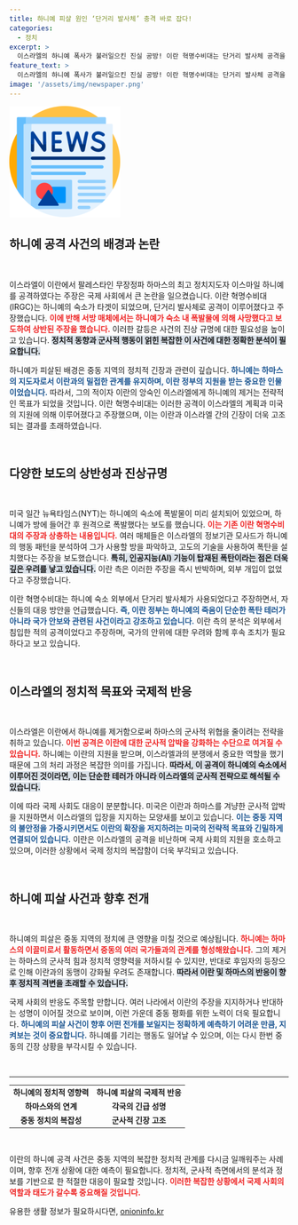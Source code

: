 ```yaml
---
title: 하니예 피살 원인 ‘단거리 발사체’ 충격 바로 잡다!
categories:
  - 정치
excerpt: >
  이스라엘의 하니예 폭사가 불러일으킨 진실 공방! 이란 혁명수비대는 단거리 발사체 공격을 주장한 반면, 서방은 폭탄 원격 조정설을 제기. 이란과 이스라엘 간 파장이 예고된다!
feature_text: >
  이스라엘의 하니예 폭사가 불러일으킨 진실 공방! 이란 혁명수비대는 단거리 발사체 공격을 주장한 반면, 서방은 폭탄 원격 조정설을 제기. 이란과 이스라엘 간 파장이 예고된다!
image: '/assets/img/newspaper.png'
---
```


<p><img src="/assets/img/newspaper.png" alt="kimp 속보" /></p>

<h2 data-ke-size="size26">하니예 공격 사건의 배경과 논란</h2>

<p data-ke-size="size16">&nbsp;</p>

<p>이스라엘이 이란에서 팔레스타인 무장정파 하마스의 최고 정치지도자 이스마일 하니예를 공격하였다는 주장은 국제 사회에서 큰 논란을 일으켰습니다. 이란 혁명수비대(IRGC)는 하니예의 숙소가 타겟이 되었으며, 단거리 발사체로 공격이 이루어졌다고 주장했습니다. <b><span style="color: #ee2323;">이에 반해 서방 매체에서는 하니예가 숙소 내 폭발물에 의해 사망했다고 보도하여 상반된 주장을 했습니다.</span></b> 이러한 갈등은 사건의 진상 규명에 대한 필요성을 높이고 있습니다. <b><span style="background-color: #21538527;">정치적 동향과 군사적 행동이 얽힌 복잡한 이 사건에 대한 정확한 분석이 필요합니다.</span></b></p>

<p>하니예가 피살된 배경은 중동 지역의 정치적 긴장과 관련이 깊습니다. <b><span style="color: #1a5490;">하니예는 하마스의 지도자로서 이란과의 밀접한 관계를 유지하며, 이란 정부의 지원을 받는 중요한 인물이었습니다.</span></b> 따라서, 그의 적이자 이란의 앙숙인 이스라엘에게 하니예의 제거는 전략적인 목표가 되었을 것입니다. 이란 혁명수비대는 이러한 공격이 이스라엘의 계획과 미국의 지원에 의해 이루어졌다고 주장했으며, 이는 이란과 이스라엘 간의 긴장이 더욱 고조되는 결과를 초래하였습니다.</p>

<p data-ke-size="size16">&nbsp;</p>

<h2 data-ke-size="size26">다양한 보도의 상반성과 진상규명</h2>

<p data-ke-size="size16">&nbsp;</p>

<p>미국 일간 뉴욕타임스(NYT)는 하니예의 숙소에 폭발물이 미리 설치되어 있었으며, 하니예가 방에 들어간 후 원격으로 폭발했다는 보도를 했습니다. <b><span style="color: #ee2323;">이는 기존 이란 혁명수비대의 주장과 상충하는 내용입니다.</span></b> 여러 매체들은 이스라엘의 정보기관 모사드가 하니예의 행동 패턴을 분석하여 그가 사용할 방을 파악하고, 고도의 기술을 사용하여 폭탄을 설치했다는 주장을 보도했습니다. <b><span style="background-color: #21538527;">특히, 인공지능(AI) 기능이 탑재된 폭탄이라는 점은 더욱 깊은 우려를 낳고 있습니다.</span></b> 이란 측은 이러한 주장을 즉시 반박하며, 외부 개입이 없었다고 주장했습니다.</p>

<p>이란 혁명수비대는 하니예 숙소 외부에서 단거리 발사체가 사용되었다고 주장하면서, 자신들의 대응 방안을 언급했습니다. <b><span style="color: #1a5490;">즉, 이란 정부는 하니예의 죽음이 단순한 폭탄 테러가 아니라 국가 안보와 관련된 사건이라고 강조하고 있습니다.</span></b> 이란 측의 분석은 외부에서 침입한 적의 공격이었다고 주장하며, 국가의 안위에 대한 우려와 함께 후속 조치가 필요하다고 보고 있습니다. </p>

<p data-ke-size="size16">&nbsp;</p>

<h2 data-ke-size="size26">이스라엘의 정치적 목표와 국제적 반응</h2>

<p data-ke-size="size16">&nbsp;</p>

<p>이스라엘은 이란에서 하니예를 제거함으로써 하마스의 군사적 위협을 줄이려는 전략을 취하고 있습니다. <b><span style="color: #ee2323;">이번 공격은 이란에 대한 군사적 압박을 강화하는 수단으로 여겨질 수 있습니다.</span></b> 하니예는 이란의 지원을 받으며, 이스라엘과의 분쟁에서 중요한 역할을 했기 때문에 그의 처리 과정은 복잡한 의미를 가집니다. <b><span style="background-color: #21538527;">따라서, 이 공격이 하니예의 숙소에서 이루어진 것이라면, 이는 단순한 테러가 아니라 이스라엘의 군사적 전략으로 해석될 수 있습니다.</span></b></p>

<p>이에 따라 국제 사회도 대응이 분분합니다. 미국은 이란과 하마스를 겨냥한 군사적 압박을 지원하면서 이스라엘의 입장을 지지하는 모양새를 보이고 있습니다. <b><span style="color: #1a5490;">이는 중동 지역의 불안정을 가중시키면서도 이란의 확장을 저지하려는 미국의 전략적 목표와 긴밀하게 연결되어 있습니다.</span></b> 이란은 이스라엘의 공격을 비난하며 국제 사회의 지원을 호소하고 있으며, 이러한 상황에서 국제 정치의 복잡함이 더욱 부각되고 있습니다.</p>

<p data-ke-size="size16">&nbsp;</p>

<h2 data-ke-size="size26">하니예 피살 사건과 향후 전개</h2>

<p data-ke-size="size16">&nbsp;</p>

<p>하니예의 피살은 중동 지역의 정치에 큰 영향을 미칠 것으로 예상됩니다. <b><span style="color: #ee2323;">하니예는 하마스의 이끌미로서 활동하면서 중동의 여러 국가들과의 관계를 형성해왔습니다.</span></b> 그의 제거는 하마스의 군사적 힘과 정치적 영향력을 저하시킬 수 있지만, 반대로 후임자의 등장으로 인해 이란과의 동맹이 강화될 우려도 존재합니다. <b><span style="background-color: #21538527;">따라서 이란 및 하마스의 반응이 향후 정치적 격변을 초래할 수 있습니다.</span></b></p>

<p>국제 사회의 반응도 주목할 만합니다. 여러 나라에서 이란의 주장을 지지하거나 반대하는 성명이 이어질 것으로 보이며, 이런 가운데 중동 평화를 위한 노력이 더욱 필요합니다. <b><span style="color: #1a5490;">하니예의 피살 사건이 향후 어떤 전개를 보일지는 정확하게 예측하기 어려운 만큼, 지켜보는 것이 중요합니다.</span></b> 하니예를 기리는 행동도 일어날 수 있으며, 이는 다시 한번 중동의 긴장 상황을 부각시킬 수 있습니다.</p>

<p data-ke-size="size16">&nbsp;</p>

<hr/>

<table style="width: 100%; border-collapse: collapse;">
<tr>
<td style="text-align: center; height: 17px;"><b>하니예의 정치적 영향력</b></td>
<td style="text-align: center; height: 17px;"><b>하니예 피살의 국제적 반응</b></td>
</tr>
<tr>
<td style="text-align: center; height: 17px;"><b>하마스와의 연계</b></td>
<td style="text-align: center; height: 17px;"><b>각국의 긴급 성명</b></td>
</tr>
<tr>
<td style="text-align: center; height: 17px;"><b>중동 정치의 복잡성</b></td>
<td style="text-align: center; height: 17px;"><b>군사적 긴장 고조</b></td>
</tr>
</table>

<p data-ke-size="size16">&nbsp;</p>

<p>이란의 하니예 공격 사건은 중동 지역의 복잡한 정치적 관계를 다시금 일깨워주는 사례이며, 향후 전개 상황에 대한 예측이 필요합니다. 정치적, 군사적 측면에서의 분석과 정보를 기반으로 한 적절한 대응이 필요할 것입니다. <b><span style="color: #ee2323;">이러한 복잡한 상황에서 국제 사회의 역할과 태도가 갈수록 중요해질 것입니다.</span></b></p>
유용한 생활 정보가 필요하시다면, <a href="https://onioninfo.kr" rel="dofollow">onioninfo.kr</a>


